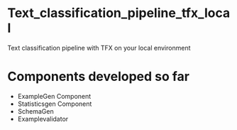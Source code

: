 # Text_classification_pipeline_tfx_local
Text classification pipeline with TFX on your local environment

# Components developed so far 
- ExampleGen Component
- Statisticsgen Component
- SchemaGen
- Examplevalidator
